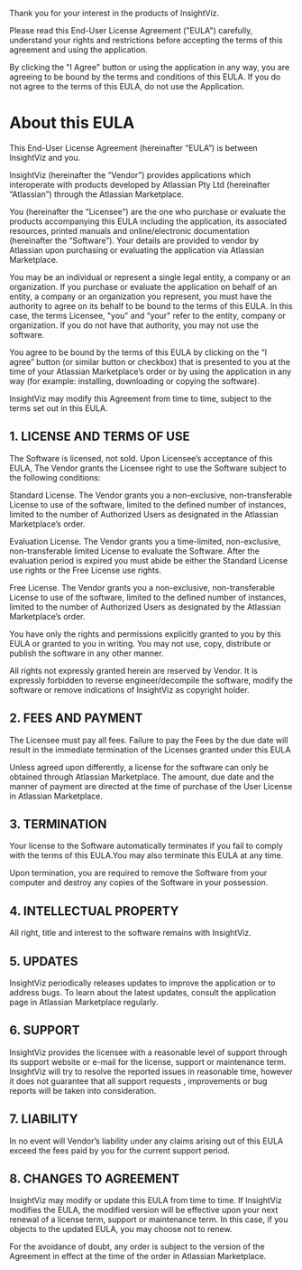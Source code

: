 Thank you for your interest in the products of InsightViz.

Please read this End-User License Agreement ("EULA") carefully, understand your rights and restrictions before accepting the terms of this agreement and using the application.

By clicking the "I Agree" button or using the application in any way, you are agreeing to be bound by the terms and conditions of this EULA. If you do not agree to the terms of this EULA, do not use the Application.

# About this EULA
This End-User License Agreement (hereinafter “EULA”) is between InsightViz and you.

InsightViz (hereinafter the “Vendor”) provides applications which interoperate with products developed by Atlassian Pty Ltd (hereinafter “Atlassian”) through the Atlassian Marketplace.

You (hereinafter the “Licensee”) are the one who purchase or evaluate the products accompanying this EULA including the application, its associated resources, printed manuals and online/electronic documentation (hereinafter the “Software”). Your details are provided to vendor by Atlassian upon purchasing or evaluating the application via Atlassian Marketplace.

You may be an individual or represent a single legal entity, a company or an organization. If you purchase or evaluate the application on behalf of an entity, a company or an organization you represent, you must have the authority to agree on its behalf to be bound to the terms of this EULA. In this case, the terms Licensee, "you" and “your" refer to the entity, company or organization. If you do not have that authority, you may not use the software.

You agree to be bound by the terms of this EULA by clicking on the “I agree” button (or similar button or checkbox) that is presented to you at the time of your Atlassian Marketplace’s order or by using the application in any way (for example: installing, downloading or copying the software).

InsightViz may modify this Agreement from time to time, subject to the terms set out in this EULA.

## 1. LICENSE AND TERMS OF USE
The Software is licensed, not sold. Upon Licensee’s acceptance of this EULA, The Vendor grants the Licensee right to use the Software subject to the following conditions:

Standard License. The Vendor grants you a non-exclusive, non-transferable License to use of the software, limited to the defined number of instances, limited to the number of Authorized Users as designated in the Atlassian Marketplace’s order.

Evaluation License. The Vendor grants you a time-limited, non-exclusive, non-transferable limited License to evaluate the Software. After the evaluation period is expired you must abide be either the Standard License use rights or the Free License use rights.

Free License. The Vendor grants you a non-exclusive, non-transferable License to use of the software, limited to the defined number of instances, limited to the number of Authorized Users as designated by the Atlassian Marketplace’s order.

You have only the rights and permissions explicitly granted to you by this EULA or granted to you in writing. You may not use, copy, distribute or publish the software in any other manner.

All rights not expressly granted herein are reserved by Vendor. It is expressly forbidden to reverse engineer/decompile the software, modify the software or remove indications of InsightViz as copyright holder.

## 2. FEES AND PAYMENT
The Licensee must pay all fees. Failure to pay the Fees by the due date will result in the immediate termination of the Licenses granted under this EULA

Unless agreed upon differently, a license for the software can only be obtained through Atlassian Marketplace. The amount, due date and the manner of payment are directed at the time of purchase of the User License in Atlassian Marketplace.

## 3. TERMINATION
Your license to the Software automatically terminates if you fail to comply with the terms of this EULA.You may also terminate this EULA at any time.

Upon termination, you are required to remove the Software from your computer and destroy any copies of the Software in your possession.

## 4. INTELLECTUAL PROPERTY
All right, title and interest to the software remains with InsightViz.

## 5. UPDATES
InsightViz periodically releases updates to improve the application or to address bugs. To learn about the latest updates, consult the application page in Atlassian Marketplace regularly.

## 6. SUPPORT
InsightViz provides the licensee with a reasonable level of support through its support website or e-mail for the license, support or maintenance term. InsightViz will try to resolve the reported issues in reasonable time, however it does not guarantee that all support requests , improvements or bug reports will be taken into consideration.

## 7. LIABILITY
In no event will Vendor’s liability under any claims arising out of this EULA exceed the fees paid by you for the current support period.

## 8. CHANGES TO AGREEMENT
InsightViz may modify or update this EULA from time to time. If InsightViz modifies the EULA, the modified version will be effective upon your next renewal of a license term, support or maintenance term. In this case, if you objects to the updated EULA, you may choose not to renew.

For the avoidance of doubt, any order is subject to the version of the Agreement in effect at the time of the order in Atlassian Marketplace.